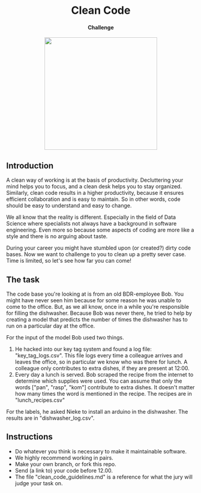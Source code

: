 <h1 align="center">Clean Code</h1>
<h4 align="center">Challenge</h4>
<center><img src="https://miro.medium.com/max/1280/1*YSYhINS70gJpvT6ZeI09UA.jpeg" width="300px"/><br/></center>

## Introduction

A clean way of working is at the basis of productivity. Decluttering your mind helps you to focus, and a 
clean desk helps you to stay organized. Similarly, clean code results in a higher productivity, because it ensures 
efficient collaboration and is easy to maintain. So in other words, code should be easy to understand and easy to change. 

We all know that the reality is different. Especially in the field of Data Science where specialists not always have a
background in software engineering. Even more so because some aspects of coding are more like a style and there is no 
arguing about taste.

During your career you might have stumbled upon (or created?) dirty code bases. Now we want to challenge to you to clean
up a pretty sever case. Time is limited, so let's see how far you can come!


## The task

The code base you're looking at is from an old BDR-employee Bob. You might have never seen him because for some reason 
he was unable to come to the office. But, as we all know, once in a while you're responsible for filling the dishwasher. 
Because Bob was never there, he tried to help by creating a model that predicts the number of times the dishwasher has
to run on a particular day at the office.

For the input of the model Bob used two things.
1. He hacked into our key tag system and found a log file: "key_tag_logs.csv". This file logs every time a colleague 
arrives and leaves the office, so in particular we know who was there for lunch. A colleague only contributes to extra 
dishes, if they are present at 12:00.
2. Every day a lunch is served. Bob scraped the recipe from the internet to determine which supplies were used. You can 
assume that only the words ["pan", "rasp", "kom"] contribute to extra dishes. It doesn't matter how many times the word 
is mentioned in the recipe. The recipes are in "lunch_recipes.csv"

For the labels, he asked Nieke to install an arduino in the dishwasher. The results are in "dishwasher_log.csv".


## Instructions

- Do whatever you think is necessary to make it maintainable software.
- We highly recommend working in pairs.
- Make your own branch, or fork this repo.
- Send (a link to) your code before 12.00.
- The file "clean_code_guidelines.md" is a reference for what the jury will judge your task on.

